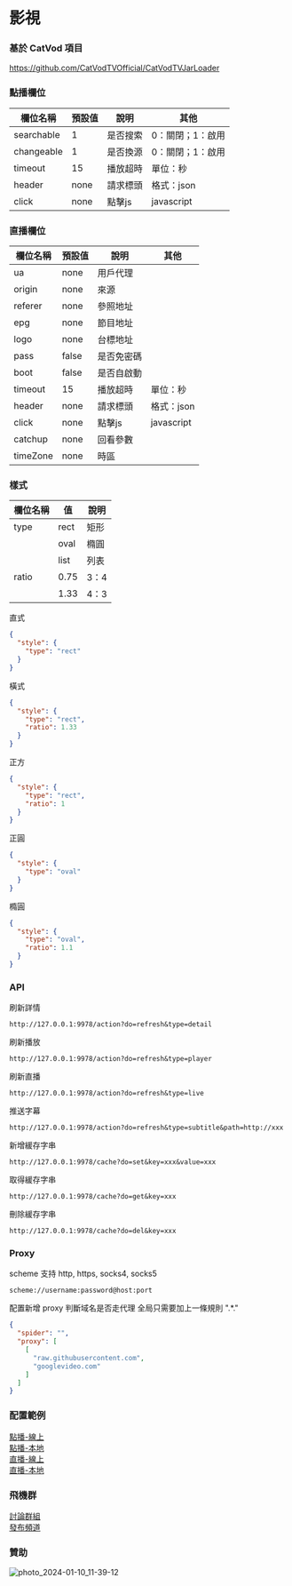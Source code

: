 # 影視

### 基於 CatVod 項目

https://github.com/CatVodTVOfficial/CatVodTVJarLoader

### 點播欄位

| 欄位名稱       | 預設值  | 說明   | 其他         |
|------------|------|------|------------|
| searchable | 1    | 是否搜索 | 0：關閉；1：啟用  |
| changeable | 1    | 是否換源 | 0：關閉；1：啟用  |
| timeout    | 15   | 播放超時 | 單位：秒       |
| header     | none | 請求標頭 | 格式：json    |
| click      | none | 點擊js | javascript |

### 直播欄位

| 欄位名稱     | 預設值   | 說明    | 其他         |
|----------|-------|-------|------------|
| ua       | none  | 用戶代理  |            |
| origin   | none  | 來源    |            |
| referer  | none  | 參照地址  |            |
| epg      | none  | 節目地址  |            |
| logo     | none  | 台標地址  |            |
| pass     | false | 是否免密碼 |            |
| boot     | false | 是否自啟動 |            |
| timeout  | 15    | 播放超時  | 單位：秒       |
| header   | none  | 請求標頭  | 格式：json    |
| click    | none  | 點擊js  | javascript |
| catchup  | none  | 回看參數  |            |
| timeZone | none  | 時區    |            |

### 樣式

| 欄位名稱  | 值    | 說明  |
|-------|------|-----|
| type  | rect | 矩形  |
|       | oval | 橢圓  |
|       | list | 列表  |
| ratio | 0.75 | 3：4 |
|       | 1.33 | 4：3 |

直式

```json
{
  "style": {
    "type": "rect"
  }
}
```

橫式

```json
{
  "style": {
    "type": "rect",
    "ratio": 1.33
  }
}
```

正方

```json
{
  "style": {
    "type": "rect",
    "ratio": 1
  }
}
```

正圓

```json
{
  "style": {
    "type": "oval"
  }
}
```

橢圓

```json
{
  "style": {
    "type": "oval",
    "ratio": 1.1
  }
}
```

### API

刷新詳情

```
http://127.0.0.1:9978/action?do=refresh&type=detail
```

刷新播放

```
http://127.0.0.1:9978/action?do=refresh&type=player
```

刷新直播

```
http://127.0.0.1:9978/action?do=refresh&type=live
```

推送字幕

```
http://127.0.0.1:9978/action?do=refresh&type=subtitle&path=http://xxx
```

新增緩存字串

```
http://127.0.0.1:9978/cache?do=set&key=xxx&value=xxx
```

取得緩存字串

```
http://127.0.0.1:9978/cache?do=get&key=xxx
```

刪除緩存字串

```
http://127.0.0.1:9978/cache?do=del&key=xxx
```

### Proxy

scheme 支持 http, https, socks4, socks5

```
scheme://username:password@host:port
```

配置新增 proxy 判斷域名是否走代理
全局只需要加上一條規則 ".*."

```json
{
  "spider": "",
  "proxy": [
    [
      "raw.githubusercontent.com",
      "googlevideo.com"
    ]
  ]
}
```

### 配置範例

[點播-線上](other/sample/vod/online.json)  
[點播-本地](other/sample/vod/offline.json)  
[直播-線上](other/sample/live/online.json)  
[直播-本地](other/sample/live/offline.json)

### 飛機群

[討論群組](https://t.me/fongmi_offical)  
[發布頻道](https://t.me/fongmi_release)

### 贊助

![photo_2024-01-10_11-39-12](https://github.com/FongMi/TV/assets/3471963/fdc12771-386c-4d5d-9a4d-d0bec0276fa7)
